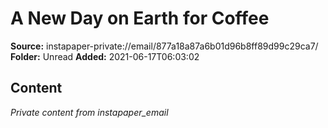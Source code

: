 # A New Day on Earth for Coffee

**Source:** instapaper-private://email/877a18a87a6b01d96b8ff89d99c29ca7/
**Folder:** Unread
**Added:** 2021-06-17T06:03:02




## Content
*Private content from instapaper_email*
